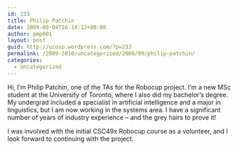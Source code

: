```yaml
---
id: 233
title: Philip Patchin
date: 2009-09-04T16:14:13+00:00
author: pmp001
layout: post
guid: http://ucosp.wordpress.com/?p=233
permalink: /2009-2010/uncategorized/2009/09/philip-patchin/
categories:
  - Uncategorized
---
```

Hi, I&#8217;m Philip Patchin, one of the TAs for the Robocup project. I&#8217;m a new MSc student at the University of Toronto, where I also did my bachelor&#8217;s degree. My undergrad included a specialist in artificial intelligence and a major in linguistics, but I am now working in the systems area. I have a significant number of years of industry experience &#8211; and the grey hairs to prove it!

I was involved with the initial CSC49x Robocup course as a volunteer, and I look forward to continuing with the project.